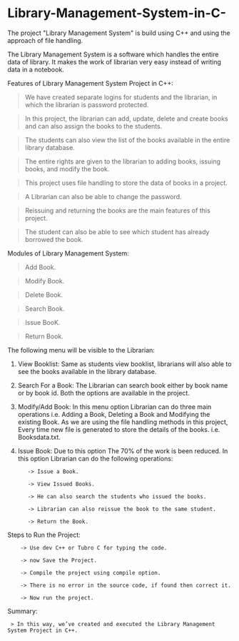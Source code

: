 # Library-Management-System-in-C-
The project "Library Management System" is build using  C++ and  using the approach of file handling.


The Library Management System is a software which handles the entire data of library. It makes the work of librarian very easy instead of writing data in a notebook.
 
Features of Library Management System Project in C++:
> We have created separate logins for students and the librarian, in which the librarian is password protected.

> In this project, the librarian can add, update, delete and create books and can also assign the books to the students.

> The students can also view the list of the books available in the entire library database.

> The entire rights are given to the librarian to adding books, issuing books, and modify the book.

> This project uses file handling to store the data of books in a project.

> A Librarian can also be able to change the password.

> Reissuing and returning the books are the main features of this project.

> The student can also be able to see which student has already borrowed the book.


Modules of Library Management System:
> Add Book.

> Modify Book.

> Delete Book.

> Search Book.

> Issue BooK.

> Return Book.

The following menu will be visible to the Librarian:

1. View Booklist:
Same as students view booklist, librarians will also able to see the books available in the library database.

2. Search For a Book:
The Librarian can search book either by book name or by book id. Both the options are available in the project.

3. Modify/Add Book:
In this menu option Librarian can do three main operations i.e. Adding a Book, Deleting a Book and Modifying the existing Book.
As we are using the file handling methods in this project, Every time new file is generated to store the details of the books. i.e. Booksdata.txt.

4. Issue Book:
Due to this option The 70% of the work is been reduced. In this option Librarian can do the following operations:

          -> Issue a Book.
          
          -> View Issued Books.
          
          -> He can also search the students who issued the books.
          
          -> Librarian can also reissue the book to the same student.
          
          -> Return the Book.
          
       
          
          
          
Steps to Run the Project:

        -> Use dev C++ or Tubro C for typing the code.

        -> now Save the Project.

        -> Compile the project using compile option.

        -> There is no error in the source code, if found then correct it.

        -> Now run the project.


Summary:

     > In this way, we’ve created and executed the Library Management System Project in C++.
